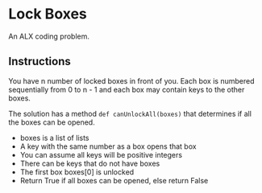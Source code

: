 # Lock Boxes
An ALX coding problem.

## Instructions
You have n number of locked boxes in front of you. Each box is numbered sequentially from 0 to n - 1 and each box may contain keys to the other boxes.

The solution has a method `def canUnlockAll(boxes)` that determines if all the boxes can be opened.

- boxes is a list of lists
- A key with the same number as a box opens that box
- You can assume all keys will be positive integers
- There can be keys that do not have boxes
- The first box boxes[0] is unlocked
- Return True if all boxes can be opened, else return False